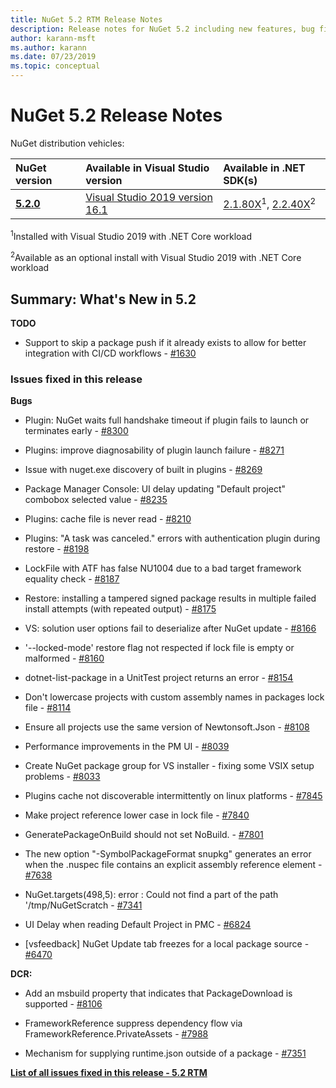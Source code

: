 ```yaml
---
title: NuGet 5.2 RTM Release Notes
description: Release notes for NuGet 5.2 including new features, bug fixes, and DCRs.
author: karann-msft
ms.author: karann
ms.date: 07/23/2019
ms.topic: conceptual
---
```


# NuGet 5.2 Release Notes

NuGet distribution vehicles:

| NuGet version | Available in Visual Studio version| Available in .NET SDK(s)|
|:---|:---|:---|
| [**5.2.0**](https://nuget.org/downloads) | [Visual Studio 2019 version 16.1](https://visualstudio.microsoft.com/downloads/) | [2.1.80X](https://dotnet.microsoft.com/download/dotnet-core/2.1)<sup>1</sup>, [2.2.40X](https://dotnet.microsoft.com/download/dotnet-core/2.2)<sup>2</sup> |

<sup>1</sup>Installed with Visual Studio 2019 with .NET Core workload 

<sup>2</sup>Available as an optional install with Visual Studio 2019 with .NET Core workload

## Summary: What's New in 5.2

**TODO**
* Support to skip a package push if it already exists to allow for better integration with CI/CD workflows - [#1630](https://github.com/NuGet/Home/issues/1630#issuecomment-483461100)

### Issues fixed in this release

**Bugs**

* Plugin:  NuGet waits full handshake timeout if plugin fails to launch or terminates early - [#8300](https://github.com/NuGet/Home/issues/8300)

* Plugins:  improve diagnosability of plugin launch failure - [#8271](https://github.com/NuGet/Home/issues/8271)

* Issue with nuget.exe discovery of built in plugins - [#8269](https://github.com/NuGet/Home/issues/8269)

* Package Manager Console:  UI delay updating "Default project" combobox selected value - [#8235](https://github.com/NuGet/Home/issues/8235)

* Plugins:  cache file is never read - [#8210](https://github.com/NuGet/Home/issues/8210)

* Plugins:  "A task was canceled." errors with authentication plugin during restore - [#8198](https://github.com/NuGet/Home/issues/8198)

* LockFile with ATF has false NU1004 due to a bad target framework equality check - [#8187](https://github.com/NuGet/Home/issues/8187)

* Restore:  installing a tampered signed package results in multiple failed install attempts (with repeated output) - [#8175](https://github.com/NuGet/Home/issues/8175)

* VS:  solution user options fail to deserialize after NuGet update - [#8166](https://github.com/NuGet/Home/issues/8166)

* '--locked-mode' restore flag not respected if lock file is empty or malformed - [#8160](https://github.com/NuGet/Home/issues/8160)

* dotnet-list-package in a UnitTest project returns an error - [#8154](https://github.com/NuGet/Home/issues/8154)

* Don't lowercase projects with custom assembly names in packages lock file - [#8114](https://github.com/NuGet/Home/issues/8114)

* Ensure all projects use the same version of Newtonsoft.Json - [#8108](https://github.com/NuGet/Home/issues/8108)

* Performance improvements in the PM UI - [#8039](https://github.com/NuGet/Home/issues/8039)

* Create NuGet package group for VS installer - fixing some VSIX setup problems - [#8033](https://github.com/NuGet/Home/issues/8033)

* Plugins cache not discoverable intermittently on linux platforms - [#7845](https://github.com/NuGet/Home/issues/7845)

* Make project reference lower case in lock file  - [#7840](https://github.com/NuGet/Home/issues/7840)

* GeneratePackageOnBuild should not set NoBuild. - [#7801](https://github.com/NuGet/Home/issues/7801)

* The new option "-SymbolPackageFormat snupkg" generates an error when the .nuspec file contains an explicit assembly reference element - [#7638](https://github.com/NuGet/Home/issues/7638)

* NuGet.targets(498,5): error : Could not find a part of the path '/tmp/NuGetScratch - [#7341](https://github.com/NuGet/Home/issues/7341)

* UI Delay when reading Default Project in PMC - [#6824](https://github.com/NuGet/Home/issues/6824)

* [vsfeedback] NuGet Update tab freezes for a local package source - [#6470](https://github.com/NuGet/Home/issues/6470)

**DCR:**

* Add an msbuild property that indicates that PackageDownload is supported - [#8106](https://github.com/NuGet/Home/issues/8106)

* FrameworkReference suppress dependency flow via FrameworkReference.PrivateAssets - [#7988](https://github.com/NuGet/Home/issues/7988)

* Mechanism for supplying runtime.json outside of a package - [#7351](https://github.com/NuGet/Home/issues/7351)

**[List of all issues fixed in this release - 5.2 RTM](https://github.com/nuget/home/issues?q=is%3Aissue+is%3Aclosed+milestone%3A%225.2")**


